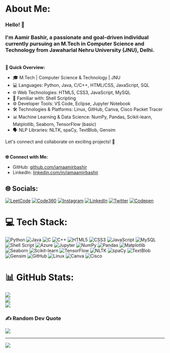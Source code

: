 # About Me:<br>
### Hello! 👋<br><br>I'm **Aamir Bashir**, a passionate and goal-driven individual currently pursuing an **M.Tech in Computer Science and Technology** from **Jawaharlal Nehru University (JNU), Delhi**.<br><br>

**🚀 Quick Overview:**<br>
- 🎓 M.Tech | Computer Science & Technology | JNU
- 💻 Languages: Python, Java, C/C++, HTML/CSS, JavaScript, SQL
- 🌐 Web Technologies: HTML5, CSS3, JavaScript, MySQL
- 🧠 Familiar with: Shell Scripting
- ⚙️ Developer Tools: VS Code, Eclipse, Jupyter Notebook
- 🛠️ Technologies & Platforms: Linux, GitHub, Canva, Cisco Packet Tracer
- 📊 Machine Learning & Data Science: NumPy, Pandas, Scikit-learn, Matplotlib, Seaborn, TensorFlow (basic)
- 🗣️ NLP Libraries: NLTK, spaCy, TextBlob, Gensim

Let's connect and collaborate on exciting projects! 🚀<br><br>

**🌐 Connect with Me:**<br>
- GitHub: [github.com/iamaamirbashir](https://github.com/iamaamirbashir)<br>
- LinkedIn: [linkedin.com/in/iamaamirbashir](https://www.linkedin.com/in/iamaamirbashir)<br>

## 🌐 Socials:
[![LeetCode](https://img.shields.io/badge/LeetCode-%23FFA116.svg?logo=leetcode&logoColor=white)](https://leetcode.com/u/iamaamirbashir/)
[![Code360](https://img.shields.io/badge/Code360-%23DD6620.svg?style=for-the-badge&logoColor=white)](https://www.naukri.com/code360/profile/iamaamirbashir)
[![Instagram](https://img.shields.io/badge/Instagram-%23E4405F.svg?logo=Instagram&logoColor=white)](https://instagram.com/iamaamirbashir)
[![LinkedIn](https://img.shields.io/badge/LinkedIn-%230077B5.svg?logo=linkedin&logoColor=white)](https://linkedin.com/in/iamaamirbashir)
[![Twitter](https://img.shields.io/badge/Twitter-%231DA1F2.svg?logo=Twitter&logoColor=white)](https://twitter.com/iamaamirbashir)
[![Codepen](https://img.shields.io/badge/Codepen-000000?style=for-the-badge&logo=codepen&logoColor=white)](https://codepen.io/iamaamirbashir)

# 💻 Tech Stack:
![Python](https://img.shields.io/badge/python-3670A0?style=for-the-badge&logo=python&logoColor=ffdd54)
![Java](https://img.shields.io/badge/java-%23ED8B00.svg?style=for-the-badge&logo=openjdk&logoColor=white)
![C](https://img.shields.io/badge/c-%2300599C.svg?style=for-the-badge&logo=c&logoColor=white)
![C++](https://img.shields.io/badge/c++-%2300599C.svg?style=for-the-badge&logo=c%2B%2B&logoColor=white)
![HTML5](https://img.shields.io/badge/html5-%23E34F26.svg?style=for-the-badge&logo=html5&logoColor=white)
![CSS3](https://img.shields.io/badge/css3-%231572B6.svg?style=for-the-badge&logo=css3&logoColor=white)
![JavaScript](https://img.shields.io/badge/javascript-%23323330.svg?style=for-the-badge&logo=javascript&logoColor=%23F7DF1E)
![MySQL](https://img.shields.io/badge/mysql-%2300000f.svg?style=for-the-badge&logo=mysql&logoColor=white)
![Shell Script](https://img.shields.io/badge/shell_script-%23121011.svg?style=for-the-badge&logo=gnu-bash&logoColor=white)
![Azure](https://img.shields.io/badge/azure-%230072C6.svg?style=for-the-badge&logo=microsoftazure&logoColor=white)
![Jupyter](https://img.shields.io/badge/Jupyter-%23F37626.svg?style=for-the-badge&logo=Jupyter&logoColor=white)
![NumPy](https://img.shields.io/badge/numpy-%23013243.svg?style=for-the-badge&logo=numpy&logoColor=white)
![Pandas](https://img.shields.io/badge/pandas-%23150458.svg?style=for-the-badge&logo=pandas&logoColor=white)
![Matplotlib](https://img.shields.io/badge/Matplotlib-%23ffffff.svg?style=for-the-badge&logo=matplotlib&logoColor=black)
![Seaborn](https://img.shields.io/badge/seaborn-%23144D53.svg?style=for-the-badge&logo=seaborn&logoColor=white)
![Scikit-learn](https://img.shields.io/badge/scikit_learn-F7931E.svg?style=for-the-badge&logo=scikit-learn&logoColor=white)
![TensorFlow](https://img.shields.io/badge/TensorFlow-%23FF6F00.svg?style=for-the-badge&logo=tensorflow&logoColor=white)
![NLTK](https://img.shields.io/badge/nltk-%23000000.svg?style=for-the-badge&logo=nltk&logoColor=white)
![spaCy](https://img.shields.io/badge/spaCy-%23006E8F.svg?style=for-the-badge&logo=spacy&logoColor=white)
![TextBlob](https://img.shields.io/badge/TextBlob-%23F37626.svg?style=for-the-badge&logo=data:image/svg+xml;base64,...)
![Gensim](https://img.shields.io/badge/gensim-%2300B2EE.svg?style=for-the-badge&logo=gensim&logoColor=white)
![GitHub](https://img.shields.io/badge/github-%23121011.svg?style=for-the-badge&logo=github&logoColor=white)
![Linux](https://img.shields.io/badge/linux-%23000.svg?style=for-the-badge&logo=linux&logoColor=white)
![Canva](https://img.shields.io/badge/Canva-%2300C4CC.svg?style=for-the-badge&logo=Canva&logoColor=white)
![Cisco](https://img.shields.io/badge/cisco-%23049fd9.svg?style=for-the-badge&logo=cisco&logoColor=black)

# 📊 GitHub Stats:
![](https://github-readme-stats.vercel.app/api?username=iamaamirbashir&theme=dark&hide_border=false&include_all_commits=false&count_private=false)<br/>
![](https://github-readme-streak-stats.herokuapp.com/?user=iamaamirbashir&theme=dark&hide_border=false)<br/>
![](https://github-readme-stats.vercel.app/api/top-langs/?username=iamaamirbashir&theme=dark&hide_border=false&include_all_commits=false&count_private=false&layout=compact)

### ✍️ Random Dev Quote
![](https://quotes-github-readme.vercel.app/api?type=horizontal&theme=radical)

---
[![](https://visitcount.itsvg.in/api?id=iamaamirbashir&icon=0&color=0)](https://visitcount.itsvg.in)

<!-- Proudly created with GPRM ( https://gprm.itsvg.in ) -->
